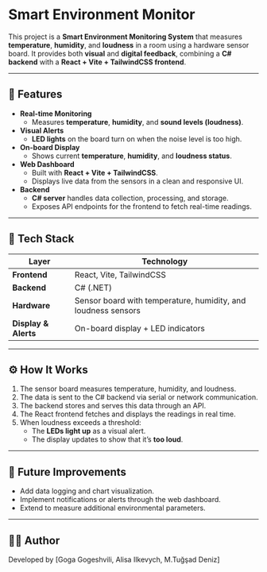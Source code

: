 # Smart Environment Monitor

This project is a **Smart Environment Monitoring System** that measures **temperature**, **humidity**, and **loudness** in a room using a hardware sensor board. It provides both **visual** and **digital feedback**, combining a **C# backend** with a **React + Vite + TailwindCSS frontend**.

---

## 🚀 Features

- **Real-time Monitoring**
  - Measures **temperature**, **humidity**, and **sound levels (loudness)**.
- **Visual Alerts**
  - **LED lights** on the board turn on when the noise level is too high.
- **On-board Display**
  - Shows current **temperature**, **humidity**, and **loudness status**.
- **Web Dashboard**
  - Built with **React + Vite + TailwindCSS**.
  - Displays live data from the sensors in a clean and responsive UI.
- **Backend**
  - **C# server** handles data collection, processing, and storage.
  - Exposes API endpoints for the frontend to fetch real-time readings.

---

## 🧠 Tech Stack

| Layer | Technology |
|-------|-------------|
| **Frontend** | React, Vite, TailwindCSS |
| **Backend** | C# (.NET) |
| **Hardware** | Sensor board with temperature, humidity, and loudness sensors |
| **Display & Alerts** | On-board display + LED indicators |

---

## ⚙️ How It Works

1. The sensor board measures temperature, humidity, and loudness.
2. The data is sent to the C# backend via serial or network communication.
3. The backend stores and serves this data through an API.
4. The React frontend fetches and displays the readings in real time.
5. When loudness exceeds a threshold:
   - The **LEDs light up** as a visual alert.
   - The display updates to show that it’s **too loud**.

---

## 🧩 Future Improvements

- Add data logging and chart visualization.
- Implement notifications or alerts through the web dashboard.
- Extend to measure additional environmental parameters.

---


## 🧑‍💻 Author

Developed by [Goga Gogeshvili, Alisa Ilkevych, M.Tuğşad Deniz]  

